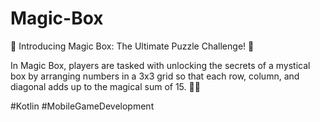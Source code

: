 # Magic-Box

🎩 Introducing Magic Box: The Ultimate Puzzle Challenge! 🎲

In Magic Box, players are tasked with unlocking the secrets of a mystical box by arranging numbers in a 3x3 grid so that each row, column, and diagonal adds up to the magical sum of 15. 🧩✨

#Kotlin #MobileGameDevelopment 
